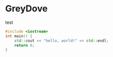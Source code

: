 # GreyDove

test

```cpp
#include <iostream>
int main() {
    std::cout << "hello, world!" << std::endl;
    return 0;
}
```
